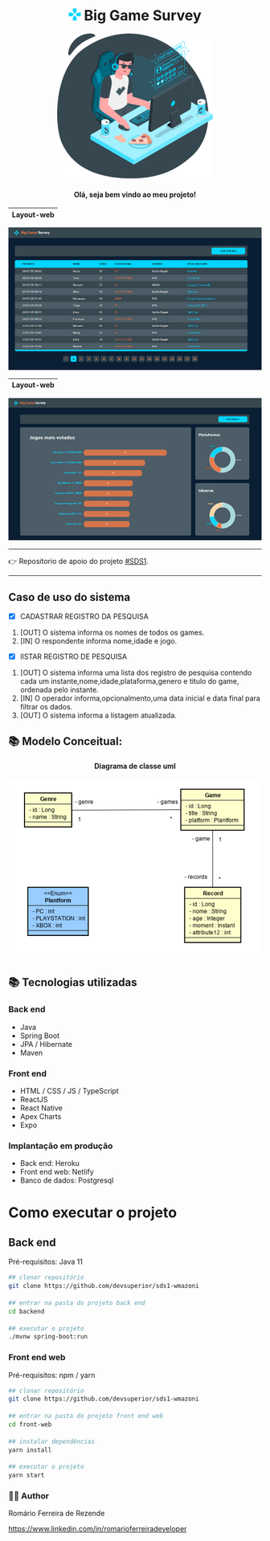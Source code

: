 <div align="center">

  <H1><img src="https://github.com/Romariorfr/Big-Game-Survey/blob/master/backend/assets/logo.png"/> Big Game Survey</H1>
  
  <img src="https://github.com/Romariorfr/Big-Game-Survey/blob/master/backend/assets/gamer.png"/> 
  
  <H4>Olá, seja bem vindo ao meu projeto!</H4>
  
  
  Layout-web                  |        
:-------------------------:|
![](https://github.com/Romariorfr/Big-Game-Survey/blob/master/backend/assets/web1.png)

  Layout-web                 |        
:-------------------------:|
![](https://github.com/Romariorfr/Big-Game-Survey/blob/master/backend/assets/web2.png)



  
</div>

---

:point_right: Repositorio de apoio do projeto [#SDS1](https://github.com/devsuperior/sds1). 

---


## Caso de uso do sistema
- [X] CADASTRAR REGISTRO DA PESQUISA
1. [OUT] O sistema informa os nomes de todos os games.
2. [IN] O respondente informa nome,idade e jogo.

- [X] lISTAR REGISTRO DE PESQUISA
1. [OUT] O sistema informa uma lista dos registro de pesquisa contendo cada um instante,nome,idade,plataforma,genero e titulo do game, ordenada pelo instante.
2. [IN] O operador informa,opcionalmento,uma data inicial e data final para filtrar os dados.
3. [OUT] O sistema informa a listagem atualizada.

## 📚 Modelo Conceitual:

<div align="center">
  <h4>Diagrama de classe uml</h4>
  <img src="https://github.com/Romariorfr/Big-Game-Survey/blob/master/backend/assets/uml%20sds1.png" alt="uml project"/>
</div>


## :books: Tecnologias utilizadas
### Back end
- Java
- Spring Boot
- JPA / Hibernate
- Maven
### Front end
- HTML / CSS / JS / TypeScript
- ReactJS
- React Native
- Apex Charts
- Expo
### Implantação em produção
- Back end: Heroku
- Front end web: Netlify
- Banco de dados: Postgresql

# Como executar o projeto

## Back end
Pré-requisitos: Java 11

```bash
## clonar repositório
git clone https://github.com/devsuperior/sds1-wmazoni

## entrar na pasta do projeto back end
cd backend

## executar o projeto
./mvnw spring-boot:run
```

### Front end web
Pré-requisitos: npm / yarn

```bash
## clonar repositório
git clone https://github.com/devsuperior/sds1-wmazoni

## entrar na pasta do projeto front end web
cd front-web

## instalar dependências
yarn install

## executar o projeto
yarn start
```


### :astronaut: Author 

Romário Ferreira de Rezende

https://www.linkedin.com/in/romarioferreiradeveloper

